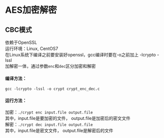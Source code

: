 # AES加密解密   
## CBC模式   
依赖于OpenSSL    
运行环境：Linux, CentOS7   
在Linux系统下编译之前要安装好openssl，gcc编译时要在-o之前加上 -lcrypto -lssl   
加解密一体，通过参数`enc`和`dec`区分加密和解密
   
   
#### 编译方法：   
`gcc -lcrypto -lssl -o crypt crypt_enc_dec.c`
#### 运行方法：    
加密：`./crypt enc input.file output.file`    
	其中，input.file是要加密的文件， output.file是加密后的密文文件   
解密：`./crypt dec input.file output.file`    
	其中，input.file是密文文件， output.file是解密后的文件   
